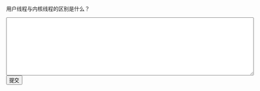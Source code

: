 用户线程与内核线程的区别是什么？
<div class="active-code">
<textarea rows="10" cols="80"></textarea>
<div><input class="action-submit" type="submit" value="提交"/></div>
</div>